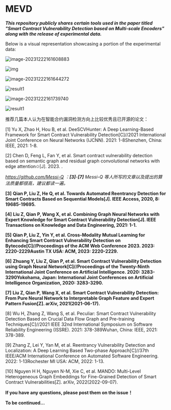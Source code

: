 # MEVD


***This repository publicly shares certain tools used in the paper titled "Smart Contract Vulnerability Detection based on Multi-scale Encoders" along with the release of experimental data.***



Below is a visual representation showcasing a portion of the experimental data:

![image-20231222161608883](https://my-figures.oss-cn-beijing.aliyuncs.com/Figures/image-20231222161608883.png)

![img](https://my-figures.oss-cn-beijing.aliyuncs.com/Figures/result1.jpeg)

![image-20231222161644272](https://my-figures.oss-cn-beijing.aliyuncs.com/Figures/image-20231222161644272.png)

![result1](https://my-figures.oss-cn-beijing.aliyuncs.com/Figures/result1-1703233536186.png)

![image-20231222161739740](https://my-figures.oss-cn-beijing.aliyuncs.com/Figures/image-20231222161739740.png)

![result1](https://my-figures.oss-cn-beijing.aliyuncs.com/Figures/result1.png)



推荐几篇本人认为在智能合约漏洞检测方向上比较优秀且已开源的论文：

[1] Yu X, Zhao H, Hou B, et al. DeeSCVHunter: A Deep Learning-Based Framework for Smart Contract Vulnerability Detection[C]//2021 International Joint Conference on Neural Networks (IJCNN). 2021: 1-8Shenzhen, China: IEEE, 2021: 1-8.

[2] Chen D, Feng L, Fan Y, et al. Smart contract vulnerability detection based on semantic graph and residual graph convolutional networks with edge attention✩[J]. 2023. .

*https://github.com/Messi-Q ：**[3]**-**[7]**  Messi-Q 等人所写的文章以及提出的算法质量都很高，建议都读一遍。*

**[3]** **Qian P, Liu Z, He Q, et al. Towards Automated Reentrancy Detection for Smart Contracts Based on Sequential Models[J]. IEEE Access, 2020, 8: 19685-19695.**

**[4]** **Liu Z, Qian P, Wang X, et al. Combining Graph Neural Networks with Expert Knowledge for Smart Contract Vulnerability Detection[J]. IEEE Transactions on Knowledge and Data Engineering, 2021: 1-1.**

**[5]** **Qian P, Liu Z, Yin Y, et al. Cross-Modality Mutual Learning for Enhancing Smart Contract Vulnerability Detection on Bytecode[C]//Proceedings of the ACM Web Conference 2023. 2023: 2220-2229Austin TX USA: ACM, 2023: 2220-2229.**

**[6]** **Zhuang Y, Liu Z, Qian P, et al. Smart Contract Vulnerability Detection using Graph Neural Network[C]//Proceedings of the Twenty-Ninth International Joint Conference on Artificial Intelligence. 2020: 3283-3290Yokohama, Japan: International Joint Conferences on Artificial Intelligence Organization, 2020: 3283-3290.**

**[7]** **Liu Z, Qian P, Wang X, et al. Smart Contract Vulnerability Detection: From Pure Neural Network to Interpretable Graph Feature and Expert Pattern Fusion[Z]. arXiv, 2021(2021-06-17).**

[8] Wu H, Zhang Z, Wang S, et al. Peculiar: Smart Contract Vulnerability Detection Based on Crucial Data Flow Graph and Pre-training Techniques[C]//2021 IEEE 32nd International Symposium on Software Reliability Engineering (ISSRE). 2021: 378-389Wuhan, China: IEEE, 2021: 378-389.

[9] Zhang Z, Lei Y, Yan M, et al. Reentrancy Vulnerability Detection and Localization: A Deep Learning Based Two-phase Approach[C]//37th IEEE/ACM International Conference on Automated Software Engineering. 2022: 1-13Rochester MI USA: ACM, 2022: 1-13.

[10] Nguyen H H, Nguyen N-M, Xie C, et al. MANDO: Multi-Level Heterogeneous Graph Embeddings for Fine-Grained Detection of Smart Contract Vulnerabilities[Z]. arXiv, 2022(2022-09-07).

**If you have any questions, please post them on the issue！**

**To be continued...**
